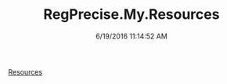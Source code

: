 ﻿---
title: RegPrecise.My.Resources
date: 6/19/2016 11:14:52 AM
---

[Resources](T-RegPrecise.My.Resources.Resources.html)
